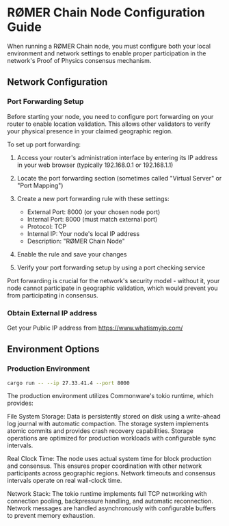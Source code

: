 # RØMER Chain Node Configuration Guide

When running a RØMER Chain node, you must configure both your local environment and network settings to enable proper participation in the network's Proof of Physics consensus mechanism.

## Network Configuration

### Port Forwarding Setup
Before starting your node, you need to configure port forwarding on your router to enable location validation. This allows other validators to verify your physical presence in your claimed geographic region.

To set up port forwarding:

1. Access your router's administration interface by entering its IP address in your web browser (typically 192.168.0.1 or 192.168.1.1)

2. Locate the port forwarding section (sometimes called "Virtual Server" or "Port Mapping")

3. Create a new port forwarding rule with these settings:
   - External Port: 8000 (or your chosen node port)
   - Internal Port: 8000 (must match external port)
   - Protocol: TCP
   - Internal IP: Your node's local IP address
   - Description: "RØMER Chain Node"

4. Enable the rule and save your changes

5. Verify your port forwarding setup by using a port checking service

Port forwarding is crucial for the network's security model - without it, your node cannot participate in geographic validation, which would prevent you from participating in consensus.

### Obtain External IP address

Get your Public IP address from https://www.whatismyip.com/

## Environment Options

### Production Environment
```bash
cargo run -- --ip 27.33.41.4 --port 8000
```

The production environment utilizes Commonware's tokio runtime, which provides:

File System Storage: Data is persistently stored on disk using a write-ahead log journal with automatic compaction. The storage system implements atomic commits and provides crash recovery capabilities. Storage operations are optimized for production workloads with configurable sync intervals.

Real Clock Time: The node uses actual system time for block production and consensus. This ensures proper coordination with other network participants across geographic regions. Network timeouts and consensus intervals operate on real wall-clock time.

Network Stack: The tokio runtime implements full TCP networking with connection pooling, backpressure handling, and automatic reconnection. Network messages are handled asynchronously with configurable buffers to prevent memory exhaustion.

